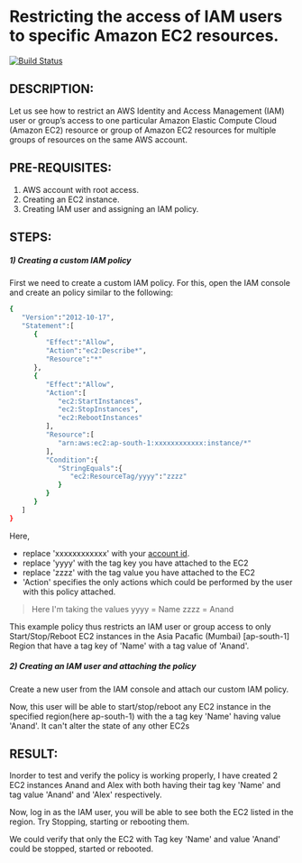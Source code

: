 # Restricting the access of IAM users to specific Amazon EC2 resources.


[![Build Status](https://travis-ci.org/joemccann/dillinger.svg?branch=master)]()

## DESCRIPTION:

Let us see how to restrict an AWS Identity and Access Management (IAM) user or group’s access to one particular Amazon Elastic Compute Cloud (Amazon EC2) resource or group of Amazon EC2 resources for multiple groups of resources on the same AWS account.

## PRE-REQUISITES:

1) AWS account with root access.
2) Creating an EC2 instance.
2) Creating IAM user and assigning an IAM policy.

## STEPS:

##### 1) Creating a custom IAM policy

First we need to create a custom IAM policy. For this,  open the IAM console and create an policy similar to the following:

```sh
{
   "Version":"2012-10-17",
   "Statement":[
      {
         "Effect":"Allow",
         "Action":"ec2:Describe*",
         "Resource":"*"
      },
      {
         "Effect":"Allow",
         "Action":[
            "ec2:StartInstances",
            "ec2:StopInstances",
            "ec2:RebootInstances"
         ],
         "Resource":[
            "arn:aws:ec2:ap-south-1:xxxxxxxxxxxx:instance/*"
         ],
         "Condition":{
            "StringEquals":{
               "ec2:ResourceTag/yyyy":"zzzz"
            }
         }
      }
   ]
}
```

Here, 
- replace 'xxxxxxxxxxxx' with your [account id](https://docs.aws.amazon.com/general/latest/gr/acct-identifiers.html).
- replace 'yyyy' with the tag key you have attached to the EC2 
- replace 'zzzz' with the tag value you have attached to the EC2
- 'Action' specifies the only actions which could be performed by the user with this policy attached.

> Here I'm taking the values
> yyyy = Name
> zzzz = Anand


This example policy thus restricts an IAM user or group access to only Start/Stop/Reboot EC2 instances in the Asia Pacafic (Mumbai) [ap-south-1] Region that have a tag key of 'Name' with a tag value of 'Anand'.


##### 2) Creating an IAM user and attaching the policy

Create a new user from the IAM console and attach our custom IAM policy.



Now, this user will be able to start/stop/reboot any EC2 instance in the specified region(here ap-south-1) with the a tag key 'Name' having value 'Anand'. It can't alter the state of any other EC2s

## RESULT:

Inorder to test and verify the policy is working properly, I have created 2 EC2 instances Anand and Alex with both having their tag key 'Name' and tag value 'Anand' and 'Alex' respectively.



Now, log in as the IAM user, you will be able to see both the EC2 listed in the region. Try Stopping, starting or rebooting them.


We could verify that only the EC2 with Tag key 'Name' and value 'Anand' could be stopped, started or rebooted.

